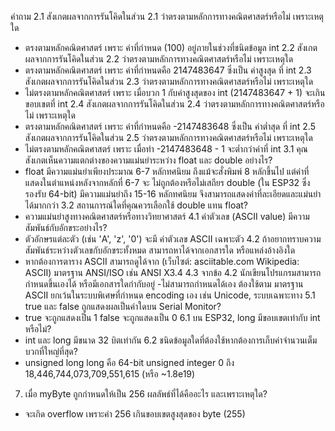 คำถาม
2.1 สังเกตผลจากการรันโคิดในส่วน 2.1 ว่าตรงตามหลักการทางคณิตศาสตร์หรือไม่ เพราะเหตุใด
- ตรงตามหลักคณิตศาสตร์ เพราะ ค่าที่กำหนด (100) อยู่ภายในช่วงที่ชนิดข้อมูล int
2.2 สังเกตผลจากการรันโคิดในส่วน 2.2 ว่าตรงตามหลักการทางคณิตศาสตร์หรือไม่ เพราะเหตุใด
- ตรงตามหลักคณิตศาสตร์ เพราะ ค่าที่กำหนดคือ 2147483647 ซึ่งเป็น ค่าสูงสุด ที่ int
2.3 สังเกตผลจากการรันโคิดในส่วน 2.3 ว่าตรงตามหลักการทางคณิตศาสตร์หรือไม่ เพราะเหตุใด
- ไม่ตรงตามหลักคณิตศาสตร์ เพราะ เมื่อบวก 1 กับค่าสูงสุดของ int (2147483647 + 1) จะเกินขอบเขตที่ int 
2.4 สังเกตผลจากการรันโคิดในส่วน 2.4 ว่าตรงตามหลักการทางคณิตศาสตร์หรือไม่ เพราะเหตุใด
- ตรงตามหลักคณิตศาสตร์ เพราะ ค่าที่กำหนดคือ -2147483648 ซึ่งเป็น ค่าต่ำสุด ที่ int
2.5 สังเกตผลจากการรันโคิดในส่วน 2.5 ว่าตรงตามหลักการทางคณิตศาสตร์หรือไม่ เพราะเหตุใด
- ไม่ตรงตามหลักคณิตศาสตร์ เพราะ เมื่อทำ -2147483648 - 1 จะต่ำกว่าค่าที่ int
3.1 คุณสังเกตเห็นความแตกต่างของความแม่นยำระหว่าง float และ double อย่างไร?
- float มีความแม่นยำเพียงประมาณ 6-7 หลักทศนิยม ถึงแม้จะสั่งพิมพ์ 8 หลักขึ้นไป แต่ค่าที่แสดงในตำแหน่งหลังจากหลักที่ 6-7 จะ ไม่ถูกต้องหรือไม่เสถียร
  double (ใน ESP32 ซึ่งรองรับ 64-bit) มีความแม่นยำถึง 15-16 หลักทศนิยม จึงสามารถแสดงค่าที่ละเอียดและแม่นยำได้มากกว่า
3.2 สถานการณ์ใดที่คุณควรเลือกใช้ double แทน float?
- ความแม่นยำสูงทางคณิตศาสตร์หรือทางวิทยาศาสตร์
4.1 ค่าตัวเลข (ASCII value) มีความสัมพันธ์กับอักขระอย่างไร?
- ตัวอักษรแต่ละตัว (เช่น 'A', 'z', '0') จะมี ค่าตัวเลข ASCII เฉพาะตัว
4.2 ถ้าอยากทราบความสัมพันธ์ระหว่างตัวเลขกับอักขระทั้งหมด สามารถหาได้จากเอกสารใด หรือแหล่งอ้างอิงใด
- หากต้องการตาราง ASCII สามารถดูได้จาก (เว็บไซต์: asciitable.com Wikipedia: ASCII)
มาตรฐาน ANSI/ISO เช่น ANSI X3.4
4.3 จากข้อ 4.2 นักเขียนโปรแกรมสามารถกำหนดขึ้นเองได้ หรือมีเอกสารใดกำกับอยู่
-ไม่สามารถกำหนดได้เอง ต้องใช้ตาม มาตรฐาน ASCII ยกเว้นในระบบพิเศษที่กำหนด encoding เอง เช่น Unicode, ระบบเฉพาะทาง
5.1 true และ false ถูกแสดงผลเป็นค่าใดบน Serial Monitor?
- true จะถูกแสดงเป็น 1
 false จะถูกแสดงเป็น 0
6.1 บน ESP32, long มีขอบเขตเท่ากับ int หรือไม่?
- int และ long มีขนาด 32 บิตเท่ากัน
6.2 ชนิดข้อมูลใดที่ต้องใช้หากต้องการเก็บค่าจำนวนเต็มบวกที่ใหญ่ที่สุด?
- unsigned long long คือ 64-bit unsigned integer 0 ถึง 18,446,744,073,709,551,615 (หรือ ~1.8e19)
7. เมื่อ myByte ถูกกำหนดให้เป็น 256 ผลลัพธ์ที่ได้คืออะไร และเพราะเหตุใด?
- จะเกิด overflow เพราะค่า 256 เกินขอบเขตสูงสุดของ byte (255)
